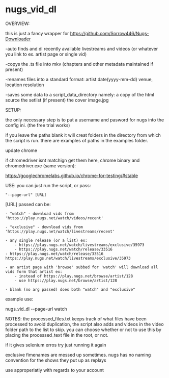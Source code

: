 # nugs_vid_dl

OVERVIEW:

this is just a fancy wrapper for https://github.com/Sorrow446/Nugs-Downloader

-auto finds and dl recently available livestreams and videos (or whatever you link to ex. artist page or single vid)

-copys the .ts file into mkv (chapters and other metadata maintained if present)

-renames files into a standard format:
    artist date(yyyy-mm-dd) venue, location resolution

-saves some data to a script_data_directory namely:
    a copy of the html source
 	the setlist (if present)
    the cover image.jpg
	



SETUP:

the only necessary step is to put a username and pasword for nugs into the config ini. (the free trial works)


if you leave the paths blank it will creat folders in the directory from which the script is run. there are examples of paths in the examples folder.

update chrome

if chromedriver isnt matchign get them here, chrome binary and chromedriver.exe (same version):

https://googlechromelabs.github.io/chrome-for-testing/#stable




USE:
you can just run the script, or pass:

    "--page-url" [URL]

[URL] passed can be:

    - "watch" - download vids from 'https://play.nugs.net/watch/videos/recent'

    - "exclusive" - download vids from 'https://play.nugs.net/watch/livestreams/recent'

    - any single release (or a list) ex:
        - https://play.nugs.net/watch/livestreams/exclusive/35973
        - https://play.nugs.net/watch/release/33516
	- https://play.nugs.net/watch/release/33516 https://play.nugs.net/watch/livestreams/exclusive/35973

    - an artist page with 'browse' subbed for 'watch' will download all vids form that artist ex:
        - instead of https://play.nugs.net/browse/artist/128
        - use https://play.nugs.net/browse/artist/128

    - blank (no arg passed) does both "watch" and "exclusive"

example use:

nugs_vid_dl --page-url watch



NOTES:
the processed_files.txt keeps track of what files have been processed to avoid duplication, the script also adds and videos in the video folder path to the list to skip. you can choose whether or not to use this by placing the processed_text file in the root, or not.

if it gives selenium erros try just running it again

exclusive fimenames are messed up sometimes. nugs has no naming convention for the shows they put up as replays




use approperiatly with regards to your account
